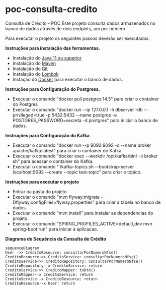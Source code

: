 # poc-consulta-credito
Consulta de Crédito - POC
Este projeto consulta dados armazenados no banco de dados através de dois endpints, um por número 

Para executar o projeto os seguintes passos deverão ser executados.

**Instruções para instalação das ferramentas.** 
 - Instalação do [Java 11 ou superior](https://www.oracle.com/java/technologies/javase/jdk11-archive-downloads.html) 
 - Instalação do [Maven](https://maven.apache.org/download.cgi) 
 - Instalação do [Git](https://git-scm.com/downloads) 
 - Instalação do [Lombok](https://projectlombok.org/download) 
 - Instação do [Docker](https://docs.docker.com/engine/install/) para executar o banco de dados.

**Instruções para Configuração do Postgress.**
 -  Executar o comando "docker pull postgres:14.5" para criar o container do Postgres 
 -  Executar o comando "docker run  --ip  127.0.0.1  -h dbserver  -dti  --privileged=true  -p 5432:5432 --name postgres -e POSTGRES_PASSWORD=secreta -d postgres" para iniciar o banco de dados.
 
**Instruções para Configuração do Kafka** 
 -  Executar o comando "docker run --p 9092:9092 -d --name broker apache/kafka:latest" para criar o container do Kafka.
 -  Executar o comando "docker exec --workdir /opt/kafka/bin/ -it broker sh" para acessar o container do Kafka.
 -  Executar o comando "./kafka-topics.sh --bootstrap-server localhost:9092 --create --topic test-topic" para criar o tópico.
 
**Instruções para executar o projeto**
 - Entrar na pasta do projeto 
 - Executar o comando "mvn flyway:migrate -Dflyway.configFiles=flyway.properties" para criar a tabela no banco de dados.
 - Executar o comando "mvn install" para instalar as dependencias do projeto.
 - Executar o comando "SPRING_PROFILES_ACTIVE=default,dev mvn spring-boot:run" para iniciar a aplicacao.

 

**Diagrama de Sequência da  Consulta de Crédito**

 ```mermaid
sequenceDiagram
User ->> CreditoResource: consultarPorNumeroNfse()
CreditoResource->> CreditoService: consultarPorNumeroNfse()
CreditoService->> CreditoRepository: consultarPorNumeroNfse()
CreditoRepository--x CreditoService: return
CreditoService->> CreditoMapper: toDto()
CreditoMapper--x CreditoService: return
CreditoService--x CreditoResource: return
CreditoResource--x User: return
